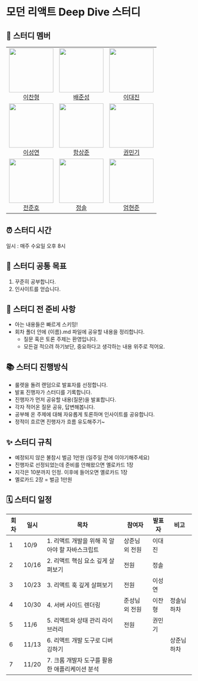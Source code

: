 # 모던 리액트 Deep Dive 스터디

## 🏃 스터디 멤버

<table>
<tr>
  <td align="center">
    <img src="https://github.com/luckylooky2.png?size=100" width="120px" height="120px"/><br/>
    <a href="https://github.com/luckylooky2">이찬형</a>
  </td>
  <td align="center">
    <img src="https://github.com/wet6123.png?size=100" width="120px" height="120px"/><br/>
    <a href="https://github.com/wet6123">배준성</a>
  </td>
  <td align="center">
    <img src="https://github.com/daejlee.png?size=100" width="120px" height="120px"/><br/>
    <a href="https://github.com/daejlee">이대진</a>
  </td>
</tr>
<tr>
  <td align="center">
    <img src="https://github.com/YeonSeong-Lee.png?size=100" width="120px" height="120px"/><br/>
    <a href="https://github.com/YeonSeong-Lee">이성연</a>
  </td>
  <td align="center">
    <img src="https://github.com/GulSam00.png?size=100" width="120px" height="120px"/><br/>
    <a href="https://github.com/GulSam00">함상준</a>
  </td>
  <td align="center">
    <img src="https://github.com/mingi1123.png?size=100" width="120px" height="120px"/><br/>
    <a href="https://github.com/mingi1123">권민기</a>
  </td>
</tr>
<tr>
  <td align="center">
    <img src="https://avatars.githubusercontent.com/u/76806109?v=4?size=100" width="120px" height="120px"/><br/>
    <a href="https://github.com/joonho0410">전준호</a>
  </td>
  <td align="center">
    <img src="https://github.com/lyssoi.png?size=100" width="120px" height="120px"/><br/>
    <a href="https://github.com/lyssoi">정솔</a>
  </td>
  <td align="center">
    <img src="https://github.com/Eomhyunjun.png?size=100" width="120px" height="120px"/><br/>
    <a href="https://github.com/Eomhyunjun">엄현준</a>
  </td>
</tr>
</table>

## ⏰ 스터디 시간

일시 : 매주 수요일 오후 8시

## 🎯 스터디 공통 목표

1. 꾸준히 공부합니다.
2. 인사이트를 얻습니다.

## 🥊 스터디 전 준비 사항

- 아는 내용들은 빠르게 스키밍!
- 회차 폴더 안에 {이름}.md 파일에 공유할 내용을 정리합니다.
  - 질문 혹은 토론 주제는 환영입니다.
  - 모든걸 적으려 하기보단, 중요하다고 생각하는 내용 위주로 적어요.

## 📚 스터디 진행방식

- 룰렛을 돌려 랜덤으로 발표자를 선정합니다.
- 발표 진행자가 스터디를 기록합니다.
- 진행자가 먼저 공유할 내용(질문)을 발표합니다.
- 각자 적어온 질문 공유, 답변해봅니다.
- 공부해 온 주제에 대해 자유롭게 토론하며 인사이트를 공유합니다.
- 정적이 흐르면 진행자가 흐름 유도해주기~

## ✨ 스터디 규칙

- 예정되지 않은 불참시 벌금 1만원 (일주일 전에 이야기해주세요)
- 진행자로 선정되었는데 준비를 안해왔으면 옐로카드 1장
- 지각은 10분까지 인정. 이후에 들어오면 옐로카드 1장
- 옐로카드 2장 = 벌금 1만원

## 🗓 스터디 일정

| 회차 | 일시 | 목차 | 참여자 | 발표자 | 비고 |
| ---- | ---- | ---- | ------ | ------ | ------ |
| 1    | 10/9 | 1. 리액트 개발을 위해 꼭 알아야 할 자바스크립트 | 상준님 외 전원 | 이대진 |  |
| 2    | 10/16 | 2. 리액트 핵심 요소 깊게 살펴보기 | 전원 | 정솔 |  |
| 3    | 10/23 | 3. 리액트 훅 깊게 살펴보기 | 전원 | 이성연 |  |
| 4    | 10/30 | 4. 서버 사이드 렌더링 | 준성님 외 전원 | 이찬형 | 정솔님 하차 |
| 5    | 11/6  | 5. 리액트와 상태 관리 라이브러리 | 전원 | 권민기 |
| 6    | 11/13 | 6. 리액트 개발 도구로 디버깅하기 | | | 상준님 하차 |
| 7    | 11/20 | 7. 크롬 개발자 도구를 활용한 애플리케이션 분석 | | | |

